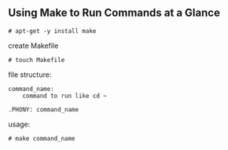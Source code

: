 ## Using Make to Run Commands at a Glance
```# apt-get -y install make```

create Makefile

```# touch Makefile```

file structure:

```
command_name:
	command to run like cd ~

.PHONY: command_name

```

usage:

```# make command_name```

